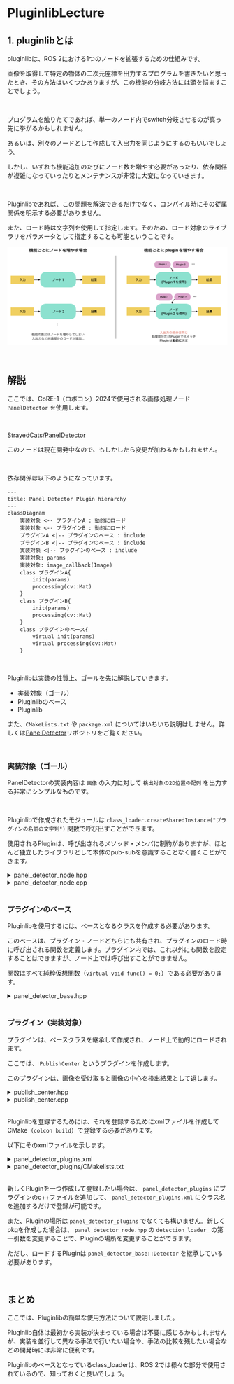# PluginlibLecture

## 1. pluginlibとは
pluginlibは、ROS 2における1つのノードを拡張するための仕組みです。

画像を取得して特定の物体の二次元座標を出力するプログラムを書きたいと思ったとき、その方法はいくつかありますが、この機能の分岐方法には頭を悩ますことでしょう。

<br>

プログラムを触りたてであれば、単一のノード内でswitch分岐させるのが真っ先に挙がるかもしれません。

あるいは、別々のノードとして作成して入出力を同じようにするのもいいでしょう。

しかし、いずれも機能追加のたびにノード数を増やす必要があったり、依存関係が複雑になっていったりとメンテナンスが非常に大変になっていきます。

<br>

Pluginlibであれば、この問題を解決できるだけでなく、コンパイル時にその従属関係を明示する必要がありません。

また、ロード時は文字列を使用して指定します。そのため、ロード対象のライブラリをパラメータとして指定することも可能ということです。

![](./image/puglinlib_overview.png)

<br>

## 解説

ここでは、CoRE-1（ロボコン）2024で使用される画像処理ノード `PanelDetector` を使用します。

<br>

[StrayedCats/PanelDetector](https://github.com/StrayedCats/PanelDetector)

このノードは現在開発中なので、もしかしたら変更が加わるかもしれません。


<br>

依存関係は以下のようになっています。

```mermaid
---
title: Panel Detector Plugin hierarchy
---
classDiagram
    実装対象 <-- プラグインA : 動的にロード
    実装対象 <-- プラグインB : 動的にロード
    プラグインA <|-- プラグインのベース : include
    プラグインB <|-- プラグインのベース : include
    実装対象 <|-- プラグインのベース : include
    実装対象: params
    実装対象: image_callback(Image)
    class プラグインA{
        init(params)
        processing(cv::Mat)
    }
    class プラグインB{
        init(params)
        processing(cv::Mat)
    }
    class プラグインのベース{
        virtual init(params)
        virtual processing(cv::Mat)
    }
```


<br>

Pluginlibは実装の性質上、ゴールを先に解説していきます。

- 実装対象（ゴール）
- Pluginlibのベース
- Pluginlib

また、`CMakeLists.txt` や `package.xml` についてはいちいち説明はしません。詳しくは[PanelDetector](https://github.com/StrayedCats/PanelDetector)リポジトリをご覧ください。

<br>

### 実装対象（ゴール）

PanelDetectorの実装内容は `画像` の入力に対して `検出対象の2D位置の配列` を出力する非常にシンプルなものです。

<br>

Pluginlibで作成されたモジュールは `class_loader.createSharedInstance("プラグインの名前の文字列")` 関数で呼び出すことができます。

使用されるPluginは、呼び出されるメソッド・メンバに制約がありますが、ほとんど独立したライブラリとして本体のpub-subを意識することなく書くことができます。


<details><summary>panel_detector_node.hpp</summary>

```c++
#pragma once

#include <cv_bridge/cv_bridge.h>

// プラグインベースのヘッダファイル
#include <panel_detector_base/panel_detector_base.hpp>
// generate_parameter_libraryのヘッダファイル
#include <panel_detector_param/panel_detector_param.hpp>
// <pluginlib/class_list_macros.hpp> はPluginlibを使用するために必要です
#include <pluginlib/class_loader.hpp>

#include <rclcpp/rclcpp.hpp>
#include <sensor_msgs/msg/image.hpp>
#include <vision_msgs/msg/detection2_d_array.hpp>

namespace panel_detector_node
{
class PanelDetectorNode : public rclcpp::Node
{
public:
  PanelDetectorNode(const rclcpp::NodeOptions &);
  void image_callback(const sensor_msgs::msg::Image::SharedPtr msg);

private:
  // pub-subの設定
  rclcpp::Subscription<sensor_msgs::msg::Image>::SharedPtr image_sub_;
  rclcpp::Publisher<vision_msgs::msg::Detection2DArray>::SharedPtr pose_pub_;

  // panel_detector_base::Detector 型のClassloader
  pluginlib::ClassLoader<panel_detector_base::Detector> detection_loader_;
  // ClassloaderでロードされるDetectorのインスタンス（複数あっても良い）
  std::shared_ptr<panel_detector_base::Detector> detector_;

  // generate_parameter_libraryの関数なので割愛
  std::shared_ptr<panel_detector_parameters::ParamListener> param_listener_;
};
}
```
</details>

<details><summary>panel_detector_node.cpp</summary>

```c++
#include <panel_detector_node/panel_detector_node.hpp>

namespace panel_detector_node
{

PanelDetectorNode::PanelDetectorNode(const rclcpp::NodeOptions & options)
: rclcpp::Node("panel_detector_node", options),
  // detector_loader_の初期化はここで行う
  detection_loader_("panel_detector_base", "panel_detector_base::Detector")
{
  // generate_parameter_libraryのパラメータを取得
  this->param_listener_ = std::make_shared<panel_detector_parameters::ParamListener>(
    this->get_node_parameters_interface());
  const auto params = this->param_listener_->get_params();

  // プラグインのロード
  try {
    this->detector_ = this->detection_loader_.createSharedInstance(
      params.load_target_plugin);
    // init関数の呼び出し（実装はpanel_detector_pluginsにあります）
    this->detector_->init(*this->param_listener_);
    std::cout << "params.load_target_plugin: " << params.load_target_plugin << std::endl;
  } catch (pluginlib::PluginlibException & ex) {
    // プラグインのロードに失敗した場合
    printf("The plugin failed to load for some reason. Error: %s\n", ex.what());
  }

  // pub-subの設定
  this->pose_pub_ = this->create_publisher<vision_msgs::msg::Detection2DArray>(
    "positions", 1);
  this->image_sub_ = this->create_subscription<sensor_msgs::msg::Image>(
    "image_raw", 1, std::bind(&PanelDetectorNode::image_callback, this, std::placeholders::_1));
}

// 画像のコールバック関数
void PanelDetectorNode::image_callback(const sensor_msgs::msg::Image::SharedPtr msg)
{
  // detect関数の呼び出し (実装はpanel_detector_pluginsにあります)
  vision_msgs::msg::Detection2DArray bboxes =
    this->detector_->detect(cv_bridge::toCvShare(msg, "bgr8")->image);
  for (size_t i = 0; i < bboxes.detections.size(); i++) {
    std::cout << "bboxes [" << i << "]: " << bboxes.detections[i].bbox.center.position.x << ", " <<
      bboxes.detections[i].bbox.center.position.y <<
      std::endl;
  }
  // 検出結果のPublish
  this->pose_pub_->publish(bboxes);
}
} // namespace panel_detector_node

// rclcpp_componentsの登録（今回のノードの説明には関係ないので割愛）
#include "rclcpp_components/register_node_macro.hpp"
RCLCPP_COMPONENTS_REGISTER_NODE(panel_detector_node::PanelDetectorNode)
```
</details>

<br>

### プラグインのベース

Pluginlibを使用するには、ベースとなるクラスを作成する必要があります。

このベースは、プラグイン・ノードどちらにも共有され、プラグインのロード時に呼び出される関数を定義します。プラグイン内では、これ以外にも関数を設定することはできますが、ノード上では呼び出すことができません。

関数はすべて純粋仮想関数（`virtual void func() = 0;`）である必要があります。

<details><summary>panel_detector_base.hpp</summary>

```c++
#pragma once

#include <panel_detector_param/panel_detector_param.hpp>
#include <vector>
#include <vision_msgs/msg/detection2_d_array.hpp>
#include <opencv2/opencv.hpp>

namespace panel_detector_base
{
class Detector
{
public:
  virtual void init(const panel_detector_parameters::ParamListener & param_listener) = 0;
  virtual vision_msgs::msg::Detection2DArray detect(const cv::Mat & image) = 0;
  virtual ~Detector() {}

protected:
  Detector() {}
};
}
```

</details>

<br>

### プラグイン（実装対象）

プラグインは、ベースクラスを継承して作成され、ノード上で動的にロードされます。

ここでは、 `PublishCenter` というプラグインを作成します。

このプラグインは、画像を受け取ると画像の中心を検出結果として返します。

<details><summary>publish_center.hpp</summary>

```c++
#pragma once

// プラグインベースのヘッダファイル
#include <panel_detector_base/panel_detector_base.hpp>

#include <panel_detector_param/panel_detector_param.hpp>
#include <vision_msgs/msg/detection2_d_array.hpp>

namespace panel_detector_plugins
{
typedef vision_msgs::msg::Detection2DArray Detection2DArray;
// panel_detector_base::Detectorを継承して新しくPublishCenterを作成
class PublishCenter : public panel_detector_base::Detector
{
public:
  // 内容はpanel_detector_base::Detectorの関数をオーバーライドしたもの。
  void init(const panel_detector_parameters::ParamListener &) override;
  Detection2DArray detect(const cv::Mat &) override;
};
}
```

</details>

<details><summary>publish_center.cpp</summary>

```c++
#include "panel_detector_plugins/publish_center.hpp"

namespace panel_detector_plugins
{

void PublishCenter::init(const panel_detector_parameters::ParamListener & param_listener)
{
  (void)param_listener;
}
Detection2DArray PublishCenter::detect(const cv::Mat & image)
{
  int col = image.cols;
  int row = image.rows;

  Detection2DArray pose;
  pose.detections.resize(1);
  pose.detections[0].bbox.center.position.x = col / 2;
  pose.detections[0].bbox.center.position.y = row / 2;
  return pose;
}
}

// Pluginlibの登録を行う
#include <pluginlib/class_list_macros.hpp>
PLUGINLIB_EXPORT_CLASS(panel_detector_plugins::PublishCenter, panel_detector_base::Detector)
```

</details>

<br>

Pluginlibを登録するためには、それを登録するためにxmlファイルを作成してCMake（`colcon build`）で登録する必要があります。

以下にそのxmlファイルを示します。

<details><summary>panel_detector_plugins.xml</summary>

```xml
<library path="panel_detector_plugins">
    <class type="panel_detector_plugins::PublishCenter" base_class_type="panel_detector_base::Detector">
        <description>publish image center example</description>
    </class>
</library>
```

</details>

<details><summary>panel_detector_plugins/CMakelists.txt</summary>

```cmake
cmake_minimum_required(VERSION 3.8)
project(panel_detector_plugins)

if(CMAKE_COMPILER_IS_GNUCXX OR CMAKE_CXX_COMPILER_ID MATCHES "Clang")
  add_compile_options(-Wall -Wextra -Wpedantic)
endif()

find_package(ament_cmake_auto REQUIRED)
ament_auto_find_build_dependencies()
find_package(OpenCV REQUIRED)

file(GLOB_RECURSE SRCS src/*.cpp)
ament_auto_add_library(panel_detector_plugins SHARED
  ${SRCS}
)
ament_target_dependencies(${PROJECT_NAME} OpenCV)

# Pluginの単体テスト
if(BUILD_TESTING)
  find_package(ament_lint_auto REQUIRED)
  set(ament_cmake_copyright_FOUND TRUE)
  set(ament_cmake_cpplint_FOUND TRUE)
  ament_lint_auto_find_test_dependencies()

  find_package(ament_cmake_gtest REQUIRED)
  find_package(ament_cmake_gmock REQUIRED)

  set(TEST_TARGETS
    test_publish_center)
  foreach(TARGET ${TEST_TARGETS})
    ament_add_gtest(${TARGET} test/src/${TARGET}.cpp)
    target_link_libraries(${TARGET} ${PROJECT_NAME} ${OpenCV_LIBRARIES})
  endforeach()
endif()

# Pluginlibの登録を行う
pluginlib_export_plugin_description_file(panel_detector_base panel_detector_plugins.xml)

include_directories(include)
ament_auto_package()
```

</details>

<br>

新しくPluginを一つ作成して登録したい場合は、 `panel_detector_plugins` にプラグインのc++ファイルを追加して、 `panel_detector_plugins.xml` にクラス名を追加するだけで登録が可能です。

また、Pluginの場所は `panel_detector_plugins` でなくても構いません。新しくpkgを作成した場合は、 `panel_detector_node.hpp` の `detection_loader_` の第一引数を変更することで、Pluginの場所を変更することができます。

ただし、ロードするPluginは `panel_detector_base::Detector` を継承している必要があります。

<br>

## まとめ

ここでは、Pluginlibの簡単な使用方法について説明しました。

Pluginlib自体は最初から実装が決まっている場合は不要に感じるかもしれませんが、実装を並行して異なる手法で行いたい場合や、手法の比較を残したい場合などの開発時には非常に便利です。

Pluginlibのベースとなっているclass_loaderは、ROS 2では様々な部分で使用されているので、知っておくと良いでしょう。

<br>